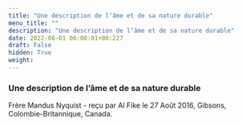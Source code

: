 ```yaml
---
title: "Une description de l’âme et de sa nature durable"
menu_title: ""
description: "Une description de l’âme et de sa nature durable"
date: 2022-06-01 06:00:01+00:227
draft: False
hidden: True
weight:
---
```

### Une description de l’âme et de sa nature durable

Frère Mandus Nyquist - reçu par Al Fike le 27 Août 2016, Gibsons, Colombie-Britannique, Canada.



